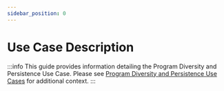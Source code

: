 ```yaml
---
sidebar_position: 0
---
```


# Use Case Description

:::info
This guide provides information detailing the Program Diversity and Persistence Use Case. Please see [Program Diversity and Persistence Use Cases](/getting-started/educator-pipeline/use-cases/program-diversity) for additional context.
:::
